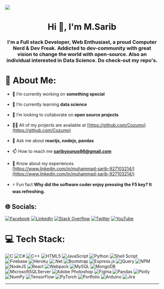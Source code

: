 [![](https://visitcount.itsvg.in/api?id=Cozumo&icon=2&color=4)](https://visitcount.itsvg.in)

<h1 align="center">Hi 👋, I'm M.Sarib</h1>


<h3 align="center">I'm a Full stack Developer, Web Enthusiast, a proud Computer Nerd & Dev Freak. Addicted to dev-community with great vision to change the world with open-source. Also an individual interested in Data Science. Do check-out my repo's.</h3>


# 💫 About Me:

 - 🔭 I’m currently working on **something special**<br><br>
 - 🌱 I’m currently learning **data science**<br><br>
 - 👯 I’m looking to collaborate on **open source projects**<br><br>
 - 👨‍💻 All of my projects are available at [https://github.com/Cozumo](https://github.com/Cozumo)<br><br>
 - 💬 Ask me about **reactjs, nodejs, pandas**<br><br>
 - 📫 How to reach me **saribyounus66@gmail.com**<br><br>
 - 📄 Know about my experiences [https://www.linkedin.com/in/muhammad-sarib-927103214/](https://www.linkedin.com/in/muhammad-sarib-927103214/)<br><br>
 - ⚡ Fun fact **Why did the software coder enjoy pressing the F5 key? It was refreshing.**



## 🌐 Socials:
[![Facebook](https://img.shields.io/badge/Facebook-%231877F2.svg?logo=Facebook&logoColor=white)](https://facebook.com/ss) [![LinkedIn](https://img.shields.io/badge/LinkedIn-%230077B5.svg?logo=linkedin&logoColor=white)](https://www.linkedin.com/in/muhammad-sarib-927103214/) [![Stack Overflow](https://img.shields.io/badge/-Stackoverflow-FE7A16?logo=stack-overflow&logoColor=white)](https://stackoverflow.com/users/ss) [![Twitter](https://img.shields.io/badge/Twitter-%231DA1F2.svg?logo=Twitter&logoColor=white)](https://twitter.com/ss) [![YouTube](https://img.shields.io/badge/YouTube-%23FF0000.svg?logo=YouTube&logoColor=white)](https://youtube.com/@ss) 



# 💻 Tech Stack:
![C](https://img.shields.io/badge/c-%2300599C.svg?style=flat&logo=c&logoColor=white) ![C#](https://img.shields.io/badge/c%23-%23239120.svg?style=flat&logo=c-sharp&logoColor=white) ![C++](https://img.shields.io/badge/c++-%2300599C.svg?style=flat&logo=c%2B%2B&logoColor=white) ![HTML5](https://img.shields.io/badge/html5-%23E34F26.svg?style=flat&logo=html5&logoColor=white) ![JavaScript](https://img.shields.io/badge/javascript-%23323330.svg?style=flat&logo=javascript&logoColor=%23F7DF1E) ![Python](https://img.shields.io/badge/python-3670A0?style=flat&logo=python&logoColor=ffdd54) ![Shell Script](https://img.shields.io/badge/shell_script-%23121011.svg?style=flat&logo=gnu-bash&logoColor=white) ![Firebase](https://img.shields.io/badge/firebase-%23039BE5.svg?style=flat&logo=firebase) ![Heroku](https://img.shields.io/badge/heroku-%23430098.svg?style=flat&logo=heroku&logoColor=white) ![.Net](https://img.shields.io/badge/.NET-5C2D91?style=flat&logo=.net&logoColor=white) ![Bootstrap](https://img.shields.io/badge/bootstrap-%23563D7C.svg?style=flat&logo=bootstrap&logoColor=white) ![Express.js](https://img.shields.io/badge/express.js-%23404d59.svg?style=flat&logo=express&logoColor=%2361DAFB) ![jQuery](https://img.shields.io/badge/jquery-%230769AD.svg?style=flat&logo=jquery&logoColor=white) ![NPM](https://img.shields.io/badge/NPM-%23000000.svg?style=flat&logo=npm&logoColor=white) ![NodeJS](https://img.shields.io/badge/node.js-6DA55F?style=flat&logo=node.js&logoColor=white) ![React](https://img.shields.io/badge/react-%2320232a.svg?style=flat&logo=react&logoColor=%2361DAFB) ![Webpack](https://img.shields.io/badge/webpack-%238DD6F9.svg?style=flat&logo=webpack&logoColor=black) ![MySQL](https://img.shields.io/badge/mysql-%2300f.svg?style=flat&logo=mysql&logoColor=white) ![MongoDB](https://img.shields.io/badge/MongoDB-%234ea94b.svg?style=flat&logo=mongodb&logoColor=white) ![MicrosoftSQLServer](https://img.shields.io/badge/Microsoft%20SQL%20Sever-CC2927?style=flat&logo=microsoft%20sql%20server&logoColor=white) ![Adobe Photoshop](https://img.shields.io/badge/adobephotoshop-%2331A8FF.svg?style=flat&logo=adobephotoshop&logoColor=white) 	![Figma](https://img.shields.io/badge/figma-%23F24E1E.svg?style=flat&logo=figma&logoColor=white) ![Pandas](https://img.shields.io/badge/pandas-%23150458.svg?style=flat&logo=pandas&logoColor=white) ![Plotly](https://img.shields.io/badge/Plotly-%233F4F75.svg?style=flat&logo=plotly&logoColor=white) ![NumPy](https://img.shields.io/badge/numpy-%23013243.svg?style=flat&logo=numpy&logoColor=white) ![TensorFlow](https://img.shields.io/badge/TensorFlow-%23FF6F00.svg?style=flat&logo=TensorFlow&logoColor=white) ![PyTorch](https://img.shields.io/badge/PyTorch-%23EE4C2C.svg?style=flat&logo=PyTorch&logoColor=white) ![Portfolio](https://img.shields.io/badge/Portfolio-%23000000.svg?style=flat&logo=firefox&logoColor=#FF7139) ![Arduino](https://img.shields.io/badge/-Arduino-00979D?style=flat&logo=Arduino&logoColor=white) ![Jira](https://img.shields.io/badge/jira-%230A0FFF.svg?style=flat&logo=jira&logoColor=white)


---
